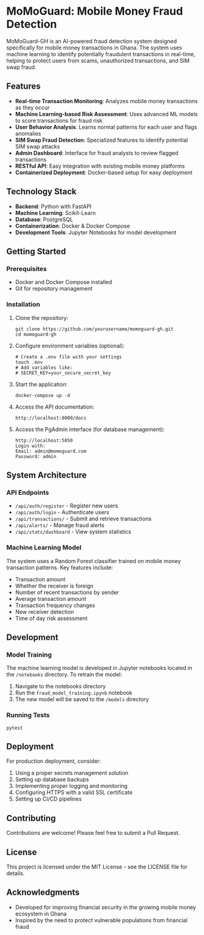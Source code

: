 # MoMoGuard: Mobile Money Fraud Detection

MoMoGuard-GH is an AI-powered fraud detection system designed specifically for mobile money transactions in Ghana. The system uses machine learning to identify potentially fraudulent transactions in real-time, helping to protect users from scams, unauthorized transactions, and SIM swap fraud.

## Features

- **Real-time Transaction Monitoring**: Analyzes mobile money transactions as they occur
- **Machine Learning-based Risk Assessment**: Uses advanced ML models to score transactions for fraud risk
- **User Behavior Analysis**: Learns normal patterns for each user and flags anomalies
- **SIM Swap Fraud Detection**: Specialized features to identify potential SIM swap attacks
- **Admin Dashboard**: Interface for fraud analysts to review flagged transactions
- **RESTful API**: Easy integration with existing mobile money platforms
- **Containerized Deployment**: Docker-based setup for easy deployment

## Technology Stack

- **Backend**: Python with FastAPI
- **Machine Learning**: Scikit-Learn
- **Database**: PostgreSQL
- **Containerization**: Docker & Docker Compose
- **Development Tools**: Jupyter Notebooks for model development

## Getting Started

### Prerequisites

- Docker and Docker Compose installed
- Git for repository management

### Installation

1. Clone the repository:
   ```
   git clone https://github.com/yourusername/momoguard-gh.git
   cd momoguard-gh
   ```

2. Configure environment variables (optional):
   ```
   # Create a .env file with your settings
   touch .env
   # Add variables like:
   # SECRET_KEY=your_secure_secret_key
   ```

3. Start the application:
   ```
   docker-compose up -d
   ```

4. Access the API documentation:
   ```
   http://localhost:8000/docs
   ```

5. Access the PgAdmin interface (for database management):
   ```
   http://localhost:5050
   Login with:
   Email: admin@momoguard.com
   Password: admin
   ```

## System Architecture

### API Endpoints

- `/api/auth/register` - Register new users
- `/api/auth/login` - Authenticate users
- `/api/transactions/` - Submit and retrieve transactions
- `/api/alerts/` - Manage fraud alerts
- `/api/stats/dashboard` - View system statistics

### Machine Learning Model

The system uses a Random Forest classifier trained on mobile money transaction patterns. Key features include:

- Transaction amount
- Whether the receiver is foreign
- Number of recent transactions by sender
- Average transaction amount
- Transaction frequency changes
- New receiver detection
- Time of day risk assessment

## Development

### Model Training

The machine learning model is developed in Jupyter notebooks located in the `/notebooks` directory. To retrain the model:

1. Navigate to the notebooks directory
2. Run the `fraud_model_training.ipynb` notebook
3. The new model will be saved to the `/models` directory

### Running Tests

```
pytest
```

## Deployment

For production deployment, consider:

1. Using a proper secrets management solution
2. Setting up database backups
3. Implementing proper logging and monitoring
4. Configuring HTTPS with a valid SSL certificate
5. Setting up CI/CD pipelines

## Contributing

Contributions are welcome! Please feel free to submit a Pull Request.

## License

This project is licensed under the MIT License - see the LICENSE file for details.

## Acknowledgments

- Developed for improving financial security in the growing mobile money ecosystem in Ghana
- Inspired by the need to protect vulnerable populations from financial fraud
